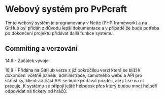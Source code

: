 Webový systém pro PvPcraft
=================

Tento webový systém je programovaný v Nette (PHP framework) a na GitHub byl přidán
z důvodu lepší dokumentace a v případě že bude potřeba po dokončení projektu přidávat
další funkce systému.

## Commiting a verzování
14.6 - Začátek vývoje

18.8 - Přidána na GitHub verze s již pokročilou verzí která se blíží k dokončení včetně
panelu, administrace, samotného webu a API pro statistiky, klientská část API se bude přidávat
později, ale již se na ní pracuje. K systému se připojí ještě helpdesk přes který
budou moct helpeři odpovídat na tickety od hráčů.


